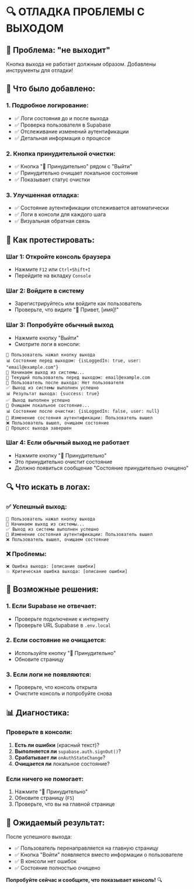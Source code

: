 # 🔍 ОТЛАДКА ПРОБЛЕМЫ С ВЫХОДОМ

## 🚨 Проблема: "не выходит"

Кнопка выхода не работает должным образом. Добавлены инструменты для отладки!

## 🔧 Что было добавлено:

### 1. **Подробное логирование**:
- ✅ Логи состояния до и после выхода
- ✅ Проверка пользователя в Supabase
- ✅ Отслеживание изменений аутентификации
- ✅ Детальная информация о процессе

### 2. **Кнопка принудительной очистки**:
- ✅ Кнопка "🔧 Принудительно" рядом с "Выйти"
- ✅ Принудительно очищает локальное состояние
- ✅ Показывает статус очистки

### 3. **Улучшенная отладка**:
- ✅ Состояние аутентификации отслеживается автоматически
- ✅ Логи в консоли для каждого шага
- ✅ Визуальная обратная связь

## 🎯 Как протестировать:

### Шаг 1: Откройте консоль браузера
- Нажмите `F12` или `Ctrl+Shift+I`
- Перейдите на вкладку `Console`

### Шаг 2: Войдите в систему
- Зарегистрируйтесь или войдите как пользователь
- Проверьте, что видите "👋 Привет, [имя]!"

### Шаг 3: Попробуйте обычный выход
- Нажмите кнопку "Выйти"
- Смотрите логи в консоли:

```
🚪 Пользователь нажал кнопку выхода
📊 Состояние перед выходом: {isLoggedIn: true, user: "email@example.com"}
🚪 Начинаем выход из системы...
👤 Текущий пользователь перед выходом: email@example.com
👤 Пользователь после выхода: Нет пользователя
✅ Выход из системы выполнен успешно
📊 Результат выхода: {success: true}
✅ Выход выполнен успешно
🧹 Очищаем локальное состояние...
📊 Состояние после очистки: {isLoggedIn: false, user: null}
🔄 Изменение состояния аутентификации: Пользователь вышел
❌ Пользователь вышел, очищаем состояние
🏁 Процесс выхода завершен
```

### Шаг 4: Если обычный выход не работает
- Нажмите кнопку "🔧 Принудительно"
- Это принудительно очистит состояние
- Должно появиться сообщение "Состояние принудительно очищено"

## 🔍 Что искать в логах:

### ✅ Успешный выход:
```
🚪 Пользователь нажал кнопку выхода
🚪 Начинаем выход из системы...
✅ Выход из системы выполнен успешно
🔄 Изменение состояния аутентификации: Пользователь вышел
❌ Пользователь вышел, очищаем состояние
```

### ❌ Проблемы:
```
❌ Ошибка выхода: [описание ошибки]
💥 Критическая ошибка выхода: [описание ошибки]
```

## 🚀 Возможные решения:

### 1. **Если Supabase не отвечает**:
- Проверьте подключение к интернету
- Проверьте URL Supabase в `.env.local`

### 2. **Если состояние не очищается**:
- Используйте кнопку "🔧 Принудительно"
- Обновите страницу

### 3. **Если логи не появляются**:
- Проверьте, что консоль открыта
- Очистите консоль и попробуйте снова

## 📊 Диагностика:

### Проверьте в консоли:
1. **Есть ли ошибки** (красный текст)?
2. **Выполняется ли** `supabase.auth.signOut()`?
3. **Срабатывает ли** `onAuthStateChange`?
4. **Очищается ли** локальное состояние?

### Если ничего не помогает:
1. Нажмите "🔧 Принудительно"
2. Обновите страницу (`F5`)
3. Проверьте, что вы на главной странице

## 🎉 Ожидаемый результат:

После успешного выхода:
- ✅ Пользователь перенаправляется на главную страницу
- ✅ Кнопка "Войти" появляется вместо информации о пользователе
- ✅ В консоли нет ошибок
- ✅ Состояние полностью очищено

**Попробуйте сейчас и сообщите, что показывает консоль!** 🔍
